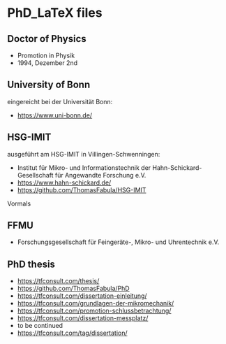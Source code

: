 # PhD_LaTeX files

## Doctor of Physics
- Promotion in Physik 
- 1994, Dezember 2nd 

## University of Bonn
eingereicht bei der Universität Bonn: 
- https://www.uni-bonn.de/  

## HSG-IMIT
ausgeführt am HSG-IMIT in Villingen-Schwenningen: 
- Institut für Mikro- und Informationstechnik der Hahn-Schickard-Gesellschaft für Angewandte Forschung e.V. 
- https://www.hahn-schickard.de/
- https://github.com/ThomasFabula/HSG-IMIT

Vormals 

## FFMU 
- Forschungsgesellschaft für Feingeräte-, Mikro- und Uhrentechnik e.V.

## PhD thesis
- https://tfconsult.com/thesis/
- https://github.com/ThomasFabula/PhD
- https://tfconsult.com/dissertation-einleitung/
- https://tfconsult.com/grundlagen-der-mikromechanik/
- https://tfconsult.com/promotion-schlussbetrachtung/
- https://tfconsult.com/dissertation-messplatz/
- to be continued
- https://tfconsult.com/tag/dissertation/
  

